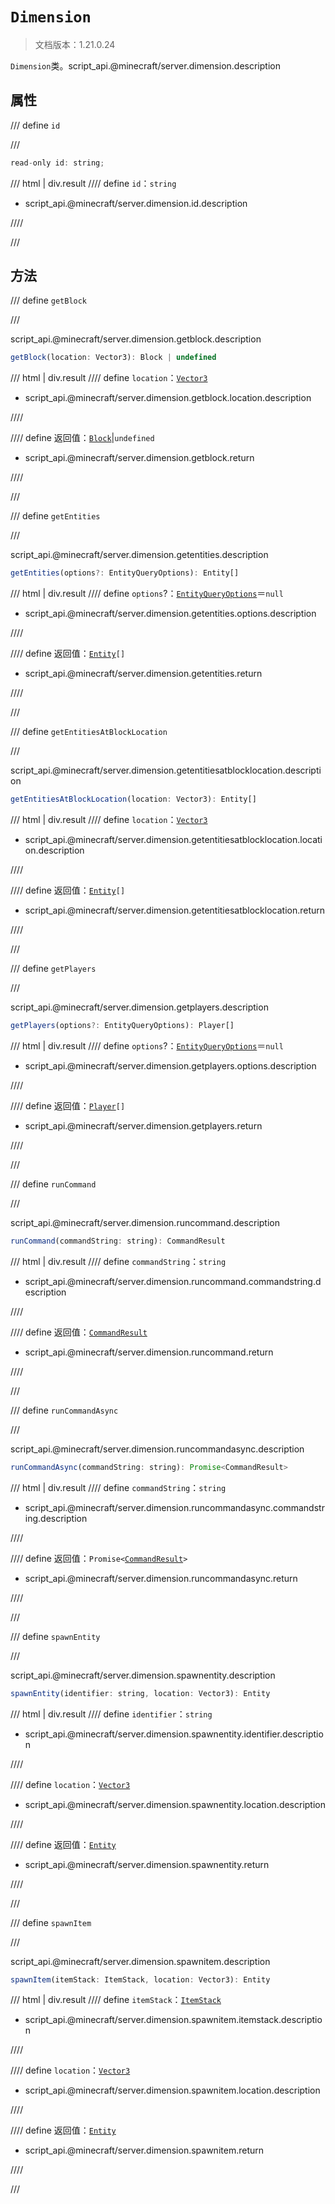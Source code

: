 # `Dimension`

> 文档版本：1.21.0.24

`Dimension`类。script_api.@minecraft/server.dimension.description

## 属性

/// define
`id`


///

```js
read-only id: string;
```

/// html | div.result
//// define
`id`：`string`

- script_api.@minecraft/server.dimension.id.description


////

///


## 方法

/// define
`getBlock`


///

script_api.@minecraft/server.dimension.getblock.description

```js
getBlock(location: Vector3): Block | undefined
```

/// html | div.result
//// define
`location`：[`Vector3`](./vector3.md)

- script_api.@minecraft/server.dimension.getblock.location.description


////

//// define
返回值：[`Block`](./block.md)|`undefined`

- script_api.@minecraft/server.dimension.getblock.return


////

///


/// define
`getEntities`


///

script_api.@minecraft/server.dimension.getentities.description

```js
getEntities(options?: EntityQueryOptions): Entity[]
```

/// html | div.result
//// define
`options`?：[`EntityQueryOptions`](./entityqueryoptions.md)＝`null`

- script_api.@minecraft/server.dimension.getentities.options.description


////

//// define
返回值：<code><a href="../entity/">Entity</a>[]</code>

- script_api.@minecraft/server.dimension.getentities.return


////

///


/// define
`getEntitiesAtBlockLocation`


///

script_api.@minecraft/server.dimension.getentitiesatblocklocation.description

```js
getEntitiesAtBlockLocation(location: Vector3): Entity[]
```

/// html | div.result
//// define
`location`：[`Vector3`](./vector3.md)

- script_api.@minecraft/server.dimension.getentitiesatblocklocation.location.description


////

//// define
返回值：<code><a href="../entity/">Entity</a>[]</code>

- script_api.@minecraft/server.dimension.getentitiesatblocklocation.return


////

///


/// define
`getPlayers`


///

script_api.@minecraft/server.dimension.getplayers.description

```js
getPlayers(options?: EntityQueryOptions): Player[]
```

/// html | div.result
//// define
`options`?：[`EntityQueryOptions`](./entityqueryoptions.md)＝`null`

- script_api.@minecraft/server.dimension.getplayers.options.description


////

//// define
返回值：<code><a href="../player/">Player</a>[]</code>

- script_api.@minecraft/server.dimension.getplayers.return


////

///


/// define
`runCommand`


///

script_api.@minecraft/server.dimension.runcommand.description

```js
runCommand(commandString: string): CommandResult
```

/// html | div.result
//// define
`commandString`：`string`

- script_api.@minecraft/server.dimension.runcommand.commandstring.description


////

//// define
返回值：[`CommandResult`](./commandresult.md)

- script_api.@minecraft/server.dimension.runcommand.return


////

///


/// define
`runCommandAsync`


///

script_api.@minecraft/server.dimension.runcommandasync.description

```js
runCommandAsync(commandString: string): Promise<CommandResult>
```

/// html | div.result
//// define
`commandString`：`string`

- script_api.@minecraft/server.dimension.runcommandasync.commandstring.description


////

//// define
返回值：<code>Promise&lt;<a href="../commandresult/">CommandResult</a>&gt;</code>

- script_api.@minecraft/server.dimension.runcommandasync.return


////

///


/// define
`spawnEntity`


///

script_api.@minecraft/server.dimension.spawnentity.description

```js
spawnEntity(identifier: string, location: Vector3): Entity
```

/// html | div.result
//// define
`identifier`：`string`

- script_api.@minecraft/server.dimension.spawnentity.identifier.description


////

//// define
`location`：[`Vector3`](./vector3.md)

- script_api.@minecraft/server.dimension.spawnentity.location.description


////

//// define
返回值：[`Entity`](./entity.md)

- script_api.@minecraft/server.dimension.spawnentity.return


////

///


/// define
`spawnItem`


///

script_api.@minecraft/server.dimension.spawnitem.description

```js
spawnItem(itemStack: ItemStack, location: Vector3): Entity
```

/// html | div.result
//// define
`itemStack`：[`ItemStack`](./itemstack.md)

- script_api.@minecraft/server.dimension.spawnitem.itemstack.description


////

//// define
`location`：[`Vector3`](./vector3.md)

- script_api.@minecraft/server.dimension.spawnitem.location.description


////

//// define
返回值：[`Entity`](./entity.md)

- script_api.@minecraft/server.dimension.spawnitem.return


////

///

